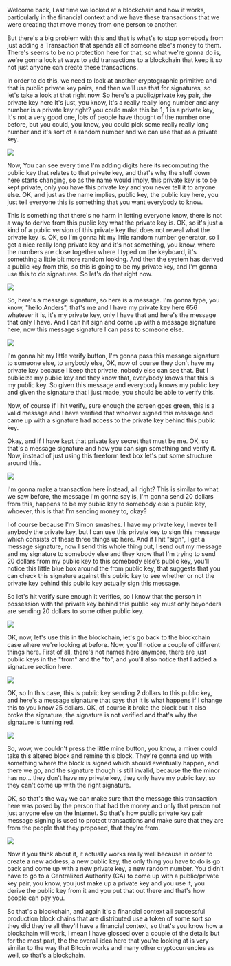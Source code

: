 Welcome back, Last time we looked at a blockchain and how it works, particularly in the financial context and we have these transactions that we were creating that move money from one person to another.

But there's a big problem with this and that is what's to stop somebody from just adding a Transaction that spends all of someone else's money to them. There's seems to be no protection here for that, so what we're gonna do is, we're gonna look at ways to add transactions to a blockchain that keep it so not just anyone can create these transactions.

In order to do this, we need to look at another cryptographic primitive and that is public private key pairs, and then we'll use that for signatures, so let's take a look at that right now. So here's a public/private key pair, the private key here It's just, you know, It's a really really long number and any number is a private key right? you could make this be 1, 1 is a private key, It's not a very good one, lots of people have thought of the number one before, but you could, you know, you could pick some really really long number and it's sort of a random number and we can use that as a private key.

![](101keypair.png)

Now, You can see every time I'm adding digits here its recomputing the public key that relates to that private key, and that's why the stuff down here starts changing, so as the name would imply, this private key is to be kept private, only you have this private key and you never tell it to anyone else. OK, and just as the name implies, public key, the public key here, you just tell everyone this is something that you want everybody to know.

This is something that there's no harm in letting everyone know, there is not a way to derive from this public key what the private key is. OK, so it's just a kind of a public version of this private key that does not reveal what the private key is. OK, so I'm gonna hit my little random number generator, so I get a nice really long private key and it's not something, you know, where the numbers are close together where I typed on the keyboard, it's something a little bit more random looking. And then the system has derived a public key from this, so this is going to be my private key, and I'm gonna use this to do signatures. So let's do that right now.

![](101sign.png)

So, here's a message signature, so here is a message. I'm gonna type, you know, "hello Anders", that's me and I have my private key here 656 whatever it is, it's my private key, only I have that and here's the message that only I have. And I can hit sign and come up with a message signature here, now this message signature I can pass to someone else.

![](101verify.png)

I'm gonna hit my little verify button, I'm gonna pass this message signature to someone else, to anybody else, OK, now of course they don't have my private key because I keep that private, nobody else can see that. But I publicize my public key and they know that, everybody knows that this is my public key. So given this message and everybody knows my public key and given the signature that I just made, you should be able to verify this.

Now, of course if I hit verify, sure enough the screen goes green, this is a valid message and I have verified that whoever signed this message and came up with a signature had access to the private key behind this public key.

Okay, and if I have kept that private key secret that must be me. OK, so that's a message signature and how you can sign something and verify it. Now, instead of just using this freeform text box let's put some structure around this.

![](structurearound.png)

I'm gonna make a transaction here instead, all right? This is similar to what we saw before, the message I'm gonna say is, I'm gonna send 20 dollars from this, happens to be my public key to somebody else's public key, whoever, this is that I'm sending money to, okay?

I of course because I'm Simon smashes. I have my private key, I never tell anybody the private key, but I can use this private key to sign this message which consists of these three things up here. And if I hit "sign", I get a message signature, now I send this whole thing out, I send out my message and my signature to somebody else and they know that I'm trying to send 20 dollars from my public key to this somebody else's public key, you'll notice this little blue box around the from public key, that suggests that you can check this signature against this public key to see whether or not the private key behind this public key actually sign this message.

So let's hit verify sure enough it verifies, so I know that the person in possession with the private key behind this public key must only beyonders are sending 20 dollars to some other public key.

![](blockwithsig.png)

OK, now, let's use this in the blockchain, let's go back to the blockchain case where we're looking at before. Now, you'll notice a couple of different things here. First of all, there's not names here anymore, there are just public keys in the "from" and the "to", and you'll also notice that I added a signature section here.

![](alsobrokesig.png)

OK, so In this case, this is public key sending 2 dollars to this public key, and here's a message signature that says that it is what happens if I change this to you know 25 dollars. OK, of course it broke the block but it also broke the signature, the signature is not verified and that's why the signature is turning red.

![](minerdonthavepk.png)

So, wow, we couldn't press the little mine button, you know, a miner could take this altered block and remine this block. They're gonna end up with something where the block is signed which should eventually happen, and there we go, and the signature though is still invalid, because the the minor has no... they don't have my private key, they only have my public key, so they can't come up with the right signature.

OK, so that's the way we can make sure that the message this transaction here was posed by the person that had the money and only that person not just anyone else on the Internet. So that's how public private key pair message signing is used to protect transactions and make sure that they are from the people that they proposed, that they're from.

![](101keypair.png)

Now if you think about it, it actually works really well because in order to create a new address, a new public key, the only thing you have to do is go back and come up with a new private key, a new random number. You didn't have to go to a Centralized Authority (CA) to come up with a public/private key pair, you know, you just make up a private key and you use it, you derive the public key from it and you put that out there and that's how people can pay you.

So that's a blockchain, and again it's a financial context all successful production block chains that are distributed use a token of some sort so they did they're all they'll have a financial context, so that's you know how a blockchain will work, I mean I have glossed over a couple of the details but for the most part, the the overall idea here that you're looking at is very similar to the way that Bitcoin works and many other cryptocurrencies as well, so that's a blockchain.